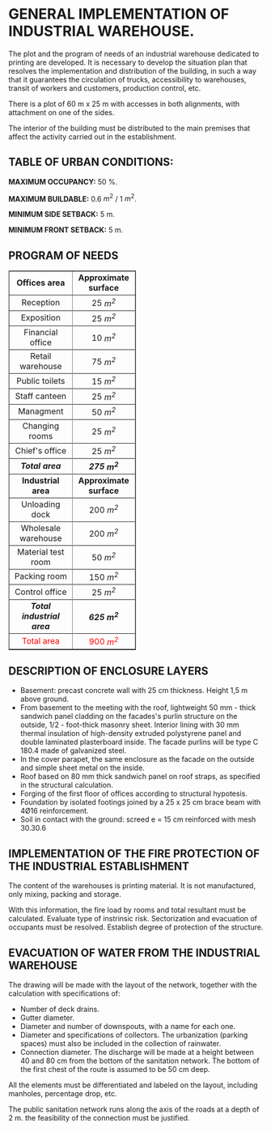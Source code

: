 # GENERAL IMPLEMENTATION OF INDUSTRIAL WAREHOUSE.
The plot and the program of needs of an industrial warehouse dedicated to printing are developed.
It is necessary to develop the situation plan that resolves the implementation and distribution of the building, in such a way that it guarantees the circulation of trucks, accessibility to warehouses, transit of workers and customers, production control, etc.

There is a plot of 60 m x 25 m with accesses in both alignments, with attachment on one of the sides.

The interior of the building must be distributed to the main premises that affect the activity carried out in the establishment.

## TABLE OF URBAN CONDITIONS:
**MAXIMUM OCCUPANCY:** 50 %.

**MAXIMUM BUILDABLE:** 0.6 $m^2$ / 1 $m^2$.

**MINIMUM SIDE SETBACK:** 5 m.

**MINIMUM FRONT SETBACK:** 5 m.

## PROGRAM OF NEEDS
<table style="width: 50%; text-align: center;" class="table" cellpading="0" cellspacing="0" border="1px">
    <tr>
        <td style="width: 50%;"><span style="font-weight:bold"> Offices area </span></td>
        <td style="width: 50%;"><span style="font-weight:bold"> Approximate surface </span> </td>
    </tr>
    <tr>
        <td style="width: 50%;"> Reception </td>
        <td style="width: 50%;"> 25 <var>m<sup>2</sup></var> </td>
    <tr>
    <tr>
        <td style="width: 50%;"> Exposition </td>
        <td style="width: 50%;"> 25 <var>m<sup>2</sup></var> </td>
    <tr>
    <tr>
        <td style="width: 50%;"> Financial office </td>
        <td style="width: 50%;"> 10 <var>m<sup>2</sup></var> </td>
    <tr>
    <tr>
        <td style="width: 50%;"> Retail warehouse </td>
        <td style="width: 50%;"> 75 <var>m<sup>2</sup></var> </td>
    <tr>
    <tr>
        <td style="width: 50%;"> Public toilets </td>
        <td style="width: 50%;"> 15 <var>m<sup>2</sup></var> </td>
    <tr>
    <tr>
        <td style="width: 50%;"> Staff canteen </td>
        <td style="width: 50%;"> 25 <var>m<sup>2</sup></var> </td>
    <tr>
    <tr>
        <td style="width: 50%;"> Managment </td>
        <td style="width: 50%;"> 50 <var>m<sup>2</sup></var> </td>
    <tr>
    <tr>
        <td style="width: 50%;"> Changing rooms </td>
        <td style="width: 50%;"> 25 <var>m<sup>2</sup></var> </td>
    <tr>
    <tr>
        <td style="width: 50%;"> Chief's office </td>
        <td style="width: 50%;"> 25 <var>m<sup>2</sup></var> </td>
    <tr>
    <tr>
        <td style="width: 50%;"><span style="font-style:italic; font-weight:bold"> Total area </span></td>
        <td style="width: 50%;"><span style="font-style:italic; font-weight:bold"> 275 <var>m<sup>2</sup></var> </span></td>
    <tr>
    <tr>
        <td style="width: 50%;"><span style="font-weight:bold"> Industrial area </span></td>
        <td style="width: 50%;"><span style="font-weight:bold"> Approximate surface </span></td>
    <tr>
    <tr>
        <td style="width: 50%;"> Unloading dock </td>
        <td style="width: 50%;"> 200 <var>m<sup>2</sup></var> </td>
    <tr>
    <tr>
        <td style="width: 50%;"> Wholesale warehouse </td>
        <td style="width: 50%;"> 200 <var>m<sup>2</sup></var> </td>
    <tr>
    <tr>
        <td style="width: 50%;"> Material test room </td>
        <td style="width: 50%;"> 50 <var>m<sup>2</sup></var> </td>
    <tr>
    <tr>
        <td style="width: 50%;"> Packing room </td>
        <td style="width: 50%;"> 150 <var>m<sup>2</sup></var> </td>
    <tr>
    <tr>
        <td style="width: 50%;"> Control office </td>
        <td style="width: 50%;"> 25 <var>m<sup>2</sup></var> </td>
    <tr>
    <tr>
        <td style="width: 50%;"><span style="font-style:italic; font-weight:bold"> Total industrial area </span></td>
        <td style="width: 50%;"><span style="font-style:italic; font-weight:bold"> 625 <var>m<sup>2</sup></var> </span></td>
    <tr>
    <tr>
        <td style="width: 50%;"><span style="font-style:bold; color:#fe0000;"> Total area </span></td>
        <td style="width: 50%;"><span style="font-style:bold; color:#fe0000;"> 900 <var>m<sup>2</sup></var> </span></td>
    <tr>
</table>

## DESCRIPTION OF ENCLOSURE LAYERS
* Basement: precast concrete wall with 25 cm thickness. Height 1,5 m above ground.
* From basement to the meeting with the roof, lightweight 50 mm - thick sandwich panel cladding on the facades's purlin structure on the outside, 1/2 - foot-thick masonry sheet. Interior lining with 30 mm thermal insulation of high-density extruded polystyrene panel and double laminated plasterboard inside. The facade purlins will be type C 180.4 made of galvanized steel. 
* In the cover parapet, the same enclosure as the facade on the outside and simple sheet metal on the inside. 
* Roof based on 80 mm thick sandwich panel on roof straps, as specified in the structural calculation.
* Forging of the first floor of offices according to structural hypotesis. 
* Foundation by isolated footings joined by a 25 x 25 cm brace beam with 4Ø16 reinforcement.
* Soil in contact with the ground: screed e = 15 cm reinforced with mesh 30.30.6

## IMPLEMENTATION OF THE FIRE PROTECTION OF THE INDUSTRIAL ESTABLISHMENT

The content of the warehouses is printing material. It is not manufactured, only mixing, packing and storage. 

With this information, the fire load by rooms and total resultant must be calculated. Evaluate type of instrinsic risk. Sectorization and evacuation of occupants must be resolved. Establish degree of protection of the structure.

## EVACUATION OF WATER FROM THE INDUSTRIAL WAREHOUSE

The drawing will be made with the layout of the network, together with the calculation with specifications of:
- Number of deck drains.
- Gutter diameter.
- Diameter and number of downspouts, with a name for each one. 
- Diameter and specifications of collectors. The urbanization (parking spaces) must also be included in the collection of rainwater.
- Connection diameter. The discharge will be made at a height between 40 and 80 cm from the bottom of the sanitation network. The bottom of the first chest of the route is assumed to be 50 cm deep.

All the elements must be differentiated and labeled on the layout, including manholes, percentage drop, etc. 

The public sanitation network runs along the axis of the roads at a depth of 2 m. the feasibility of the connection must be justified.